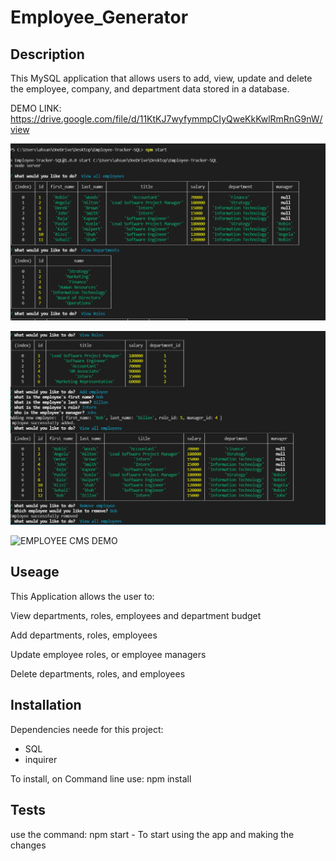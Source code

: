 # Employee_Generator

## Description

This MySQL application that allows users to add, view, update and delete the employee, company, and department data stored in a database.

DEMO LINK: https://drive.google.com/file/d/11KtKJ7wyfymmpCIyQweKkKwlRmRnG9nW/view

![Demo DB 1](./assets/demo1.PNG)

![DEMO DB 2](./assets/demo2.PNG)

![EMPLOYEE CMS DEMO](./assets/employee_cms.gif)


## Useage

This Application allows the user to:

View departments, roles, employees and department budget

Add departments, roles, employees

Update employee roles, or employee managers

Delete departments, roles, and employees

## Installation

Dependencies neede for this project:

- SQL
- inquirer

To install, on Command line use: npm install

## Tests

use the command: npm start - To start using the app and making the changes



